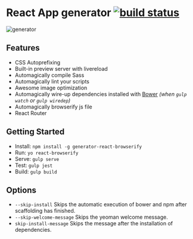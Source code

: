 # React App generator [![build status](https://travis-ci.org/cookfront/generator-react-browserify.svg)](https://travis-ci.org/cookfront/generator-react-browserify)

![generator](http://cookfront.qiniudn.com/generator.png)

## Features

* CSS Autoprefixing
* Built-in preview server with livereload
* Automagically compile Sass
* Automagically lint your scripts
* Awesome image optimization
* Automagically wire-up dependencies installed with [Bower](http://bower.io) *(when `gulp watch` or `gulp wiredep`)*
* Automagically browserify js file
* React Router

## Getting Started

 - Install: `npm install -g generator-react-browserify`
 - Run: `yo react-browserify`
 - Serve: `gulp serve`
 - Test: `gulp jest`
 - Build: `gulp build`

## Options

 - `--skip-install` Skips the automatic execution of bower and npm after scaffolding has finished.
 - `--skip-welcome-message` Skips the yeoman welcome message.
 - `skip-install-message` Skips the message after the installation of dependencies.
